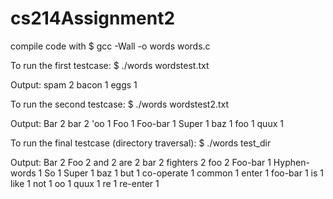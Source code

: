 # cs214Assignment2

compile code with $ gcc -Wall -o words words.c

To run the first testcase: $ ./words wordstest.txt

Output:
spam 2
bacon 1
eggs 1

To run the second testcase: $ ./words wordstest2.txt

Output:
Bar 2
bar 2
'oo 1
Foo 1
Foo-bar 1
Super 1
baz 1
foo 1
quux 1

To run the final testcase (directory traversal): $ ./words test_dir

Output:
Bar 2
Foo 2
and 2
are 2
bar 2
fighters 2
foo 2
Foo-bar 1
Hyphen-words 1
So 1
Super 1
baz 1
but 1
co-operate 1
common 1
enter 1
foo-bar 1
is 1
like 1
not 1
oo 1
quux 1
re 1
re-enter 1
